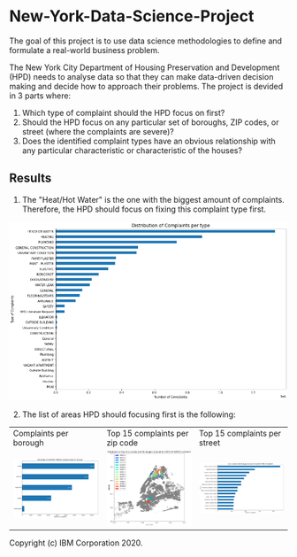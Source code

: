 # New-York-Data-Science-Project

The goal of this project is to use data science methodologies to define and formulate a real-world business problem. 

The New York City Department of Housing Preservation and Development (HPD) needs to analyse data so that they can make data-driven decision making and decide how to approach their problems. The project is devided in 3 parts where:

1. Which type of complaint should the HPD focus on first?
2. Should the HPD focus on any particular set of boroughs, ZIP codes, or street (where the complaints are severe)?
3. Does the identified complaint types have an obvious relationship with any particular characteristic or characteristic of the houses?

## Results

1. The "Heat/Hot Water" is the one with the biggest amount of complaints. Therefore, the HPD should focus on fixing this complaint type first.

<img src="complaints_per_type.png" width="600">

2. The list of areas HPD should focusing first is the following:

<table>
  <tr>
    <td>Complaints per borough</td>
    <td>Top 15 complaints per zip code</td>
    <td>Top 15 complaints per street</td>
  </tr>
  <tr>
    <td><img src="complaint_per_borough.png" width=400></td>
    <td><img src="complaint_per_15zip.png" width=400></td>
    <td><img src="complaint_per_15streets.png" width=400></td>
  </tr>
 </table>





Copyright (c) IBM Corporation 2020.
